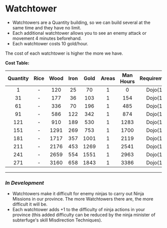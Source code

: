 # Watchtower

- Watchtowers are a Quantity building, so we can build several at the same time and they have no limit.
- Each additional watchtower allows you to see an enemy attack or movement 4 minutes beforehand.
- Each watchtower costs 10 gold/hour.

The cost of each watchtower is higher the more we have.

**Cost Table:**

| Quantity | Rice  | Wood  | Iron  | Gold  | Areas | Man Hours | Requirement |
| :------: | :---: | :---: | :---: | :---: | :---: | :-------: | :---------: |
|    1     |   -   |  120  |  25   |  70   |   1   |     0     |   Dojo(1)   |
|    31    |   -   |  177  |  36   |  103  |   1   |    154    |   Dojo(1)   |
|    61    |   -   |  336  |  70   |  196  |   1   |    485    |   Dojo(1)   |
|    91    |   -   |  586  |  122  |  342  |   1   |    874    |   Dojo(1)   |
|   121    |   -   |  910  |  189  |  530  |   1   |   1283    |   Dojo(1)   |
|   151    |   -   | 1291  |  269  |  753  |   1   |   1700    |   Dojo(1)   |
|   181    |   -   | 1717  |  357  | 1001  |   1   |   2119    |   Dojo(1)   |
|   211    |   -   | 2176  |  453  | 1269  |   1   |   2541    |   Dojo(1)   |
|   241    |   -   | 2659  |  554  | 1551  |   1   |   2963    |   Dojo(1)   |
|   271    |   -   | 3160  |  658  | 1843  |   1   |   3386    |   Dojo(1)   |

---

### *In Development*

- Watchtowers make it difficult for enemy ninjas to carry out Ninja Missions in our province. The more Watchtowers there are, the more difficult it will be.
- Each watchtower adds +1 to the difficulty of ninja actions in your province (this added difficulty can be reduced by the ninja minister of subterfuge's skill Misdirection Techniques).